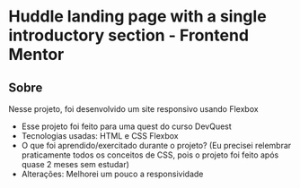 # Huddle landing page with a single introductory section - Frontend Mentor

## Sobre

Nesse projeto, foi desenvolvido um site responsivo usando Flexbox

* Esse projeto foi feito para uma quest do curso DevQuest
* Tecnologias usadas: HTML e CSS Flexbox
* O que foi aprendido/exercitado durante o projeto? 
(Eu precisei relembrar praticamente todos os conceitos de CSS, pois o projeto foi feito após quase 2 meses sem estudar)
* Alterações: Melhorei um pouco a responsividade 